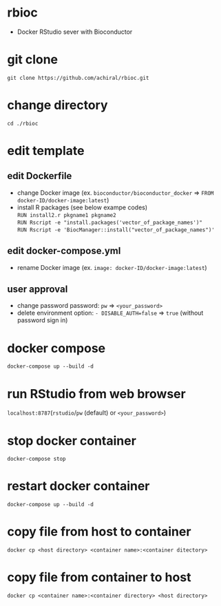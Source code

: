 # rbioc
- Docker RStudio sever with Bioconductor

# git clone
`git clone https://github.com/achiral/rbioc.git`

# change directory
`cd ./rbioc`

# edit template
## edit Dockerfile
- change Docker image (ex. `bioconductor/bioconductor_docker` => `FROM docker-ID/docker-image:latest`)  
- install R packages (see below exampe codes)  
`RUN install2.r pkgname1 pkgname2`  
`RUN Rscript -e "install.packages('vector_of_package_names')"`  
`RUN Rscript -e 'BiocManager::install("vector_of_package_names")'`  

## edit docker-compose.yml
- rename Docker image (ex. `image: docker-ID/docker-image:latest`)
## user approval
- change password password: `pw` => `<your_password>`
- delete environment option: `- DISABLE_AUTH=false` => `true` (without password sign in)

# docker compose
`docker-compose up --build -d`

# run RStudio from web browser
`localhost:8787`(`rstudio`/`pw` (default) or `<your_password>`)

# stop docker container
`docker-compose stop`

# restart docker container
`docker-compose up --build -d`

# copy file from host to container
`docker cp <host directory> <container name>:<container ditectory>`

# copy file from container to host
`docker cp <container name>:<container directory> <host directory>`
